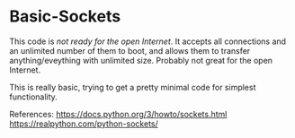 # Basic-Sockets

This code is *not ready for the open Internet*.  It accepts all connections and an unlimited number of them to boot, and allows them to transfer anything/eveything with unlimited size.  Probably not great for the open Internet.

This is really basic, trying to get a pretty minimal code for simplest functionality.

References:
https://docs.python.org/3/howto/sockets.html
https://realpython.com/python-sockets/
